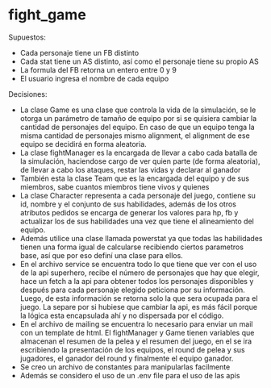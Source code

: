 # fight_game

Supuestos:
- Cada personaje tiene un FB distinto
- Cada stat tiene un AS distinto, así como el personaje tiene su propio AS
- La formula del FB retorna un entero entre 0 y 9
- El usuario ingresa el nombre de cada equipo

Decisiones:
- La clase Game es una clase que controla la vida de la simulación, se le otorga un parámetro de tamaño de equipo por si se quisiera cambiar la cantidad de personajes del equipo. En caso de que un equipo tenga la misma cantidad de personajes mismo alignment, el alignment de ese equipo se decidirá en forma aleatoria.
- La clase fightManager es la encargada de llevar a cabo cada batalla de la simulación, haciendose cargo de ver quien parte (de forma aleatoria), de llevar a cabo los ataques, restar las vidas y declarar al ganador
- También esta la clase Team que es la encargada del equipo y de sus miembros, sabe cuantos miembros tiene vivos y quienes
- La clase Character representa a cada personaje del juego, contiene su id, nombre y el conjunto de sus habilidades, además de los otros atributos pedidos se encarga de generar los valores para hp, fb y actualizar los de sus habilidades una vez que tiene el alineamiento del equipo.
- Además utilice una clase llamada powerstat ya que todas las habilidades tienen una forma igual de calcularse recibiendo ciertos parametros base, así que por eso definí una clase para ellos.
- En el archivo service se encuentra todo lo que tiene que ver con el uso de la api superhero, recibe el número de personajes que hay que elegir, hace un fetch a la api para obtener todos los personajes disponibles y después para cada personaje elegido peticiona por su información. Luego, de esta información se retorna solo la que sera ocupada para el juego. La separe por si hubiese que cambiar la api, es más fácil porque la lógica esta encapsulada ahí y no dispersada por el código.
- En el archivo de mailing se encuentra lo necesario para enviar un mail con un template de html. El fightManager y Game tienen variables que almacenan el resumen de la pelea y el resumen del juego, en el se ira escribiendo la presentación de los equipos, el round de pelea y sus jugadores, el ganador del round y finalmente el equipo ganador.
- Se creo un archivo de constantes para manipularlas facilmente
- Además se considero el uso de un .env file para el uso de las apis